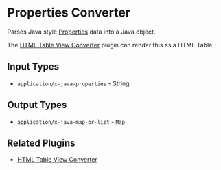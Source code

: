 # Properties Converter

Parses Java style [Properties][] data into a Java object.

The [HTML Table View Converter](/en/user-guide/content-converters/html-table-view.md) plugin can render this as a HTML Table.

## Input Types

- `application/x-java-properties` - String

## Output Types

- `application/x-java-map-or-list` - `Map`

## Related Plugins

- [HTML Table View Converter](/en/user-guide/content-converters/html-table-view.md)

[Properties]: https://docs.oracle.com/javase/8/docs/api/java/util/Properties.html#load-java.io.Reader-